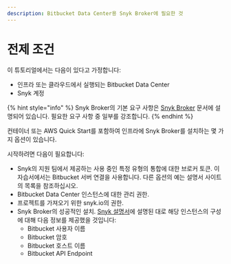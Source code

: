 ```yaml
---
description: Bitbucket Data Center용 Snyk Broker에 필요한 것
---
```


# 전제 조건

이 튜토리얼에서는 다음이 있다고 가정합니다:

* 인프라 또는 클라우드에서 실행되는 Bitbucket Data Center
* Snyk 계정

{% hint style="info" %}
Snyk Broker의 기본 요구 사항은 [Snyk Broker](https://docs.snyk.io/features/snyk-broker) 문서에 설명되어 있습니다. 필요한 요구 사항 중 일부를 강조합니다.
{% endhint %}

컨테이너 또는 AWS Quick Start를 포함하여 인프라에 Snyk Broker를 설치하는 몇 가지 옵션이 있습니다.

시작하려면 다음이 필요합니다:

* Snyk의 지원 팀에서 제공하는 사용 중인 특정 유형의 통합에 대한 브로커 토큰. 이 자습서에서는 Bitbucket 서버 연결을 사용합니다. 다른 옵션의 예는 설명서 사이트의 목록을 참조하십시오.
* Bitbucket Data Center 인스턴스에 대한 관리 권한.
* 프로젝트를 가져오기 위한 snyk.io의 권한.
* Snyk Broker의 성공적인 설치. [Snyk 설명서](../../../features/integrations/git-repository-scm-integrations/bitbucket-data-center-server-integration.md)에 설명된 대로 해당 인스턴스의 구성에 대해 다음 정보를 제공했을 것입니다:
  * Bitbucket 사용자 이름
  * Bitbucket 암호
  * Bitbucket 호스트 이름
  * Bitbucket API Endpoint
